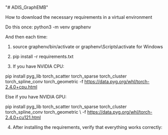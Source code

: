"# ADIS_GraphEMB" 

How to download the necessary requirements in a virtual environment 

Do this once: python3 -m venv graphenv 

And then each time: 

1) source graphenv/bin/activate or graphenv\Scripts\activate for Windows 

2) pip install -r requirements.txt 

3) If you have NVIDIA CPU: 

pip install pyg_lib torch_scatter torch_sparse torch_cluster torch_spline_conv torch_geometric -f https://data.pyg.org/whl/torch-2.4.0+cpu.html 

Else if you have NVIDIA GPU: 

pip install pyg_lib torch_scatter torch_sparse torch_cluster torch_spline_conv torch_geometric \ -f https://data.pyg.org/whl/torch-2.4.0+cu121.html 

4) After installing the requirements, verify that everything works correctly: 

```bash python -c "import torch; import torch_geometric; import karateclub; print('Torch:', torch.__version__, '| CUDA available:', torch.cuda.is_available(), '| PyG:', torch_geometric.__version__)"